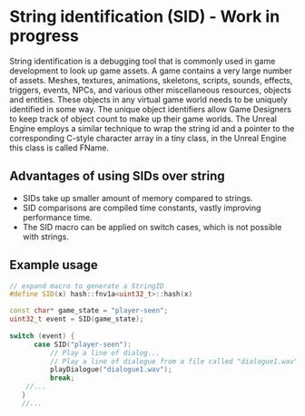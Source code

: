 # String identification (SID) - Work in progress 
String identification is a debugging tool that is commonly used in game development to look up game assets. A game contains a very large number of assets. Meshes, textures, animations, skeletons, scripts, sounds, effects, triggers, events, NPCs, and various other miscellaneous resources, objects and entities. These objects in any virtual game world needs to be uniquely identified in some way. The unique object identifiers allow Game Designers to keep track of object count to make up their game worlds. The Unreal Engine employs a similar technique  to wrap the string id and a pointer to the corresponding C-style character array in a tiny class, in the Unreal Engine this class is called FName.



## Advantages of using SIDs over string
* SIDs take up smaller amount of memory compared to strings.
* SID comparisons are compiled time constants, vastly improving performance time.  
* The SID macro can be applied on switch cases, which is not possible with strings.


## Example usage

```cpp
// expand macro to generate a StringID
#define SID(x) hash::fnv1a<uint32_t>::hash(x)

const char* game_state = "player-seen";
uint32_t event = SID(game_state);
    
switch (event) {
      case SID("player-seen"):
          // Play a line of dialog...
          // Play a line of dialogue from a file called "dialogue1.wav"
          playDialogue("dialogue1.wav");
          break;
    //...
   }
   //...
    
``` 




